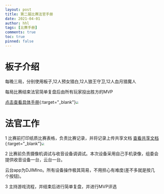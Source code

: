 ```yaml
---
layout: post
title: 第二届比赛法官手册
date: 2021-04-01
author: hhl
tags: [比赛手册]
comments: true
toc: true
pinned: false
---
```



# 板子介绍

每晚三局，分别使用板子,12人预女猎白,12人狼王守卫,12人血月猎魔人

每局比赛结束法官简单复盘后由所有玩家投出胜方的MVP

[点击查看具体手册](https://redemption2127.gitee.io/lrs/banzi/){:target="_blank"}<img src="https://i.loli.net/2020/12/23/jAyPxZaRmLrCQeh.png" style="zoom:50%;" />

# 法官工作

1 比赛前打印纸质比赛表格，负责比赛记录，并将记录上传共享文档 [查看共享文档 ](https://docs.qq.com/sheet/DRkdKbXlWSllVUVRO){:target="_blank"}<img src="https://i.loli.net/2020/12/23/jAyPxZaRmLrCQeh.png" style="zoom:50%;" />

2 比赛前负责摄像机调试与收音设备调调试。本次设备采用自己手机录像，组委会提供收音设备一台，云台一台。

​	云台app为DJIMIno。所有设备操作极其简易，不用担心有难度(差不多就是按几个按钮)。

3 主持游戏流程，并结束后进行简单复盘，并进行MVP评选

